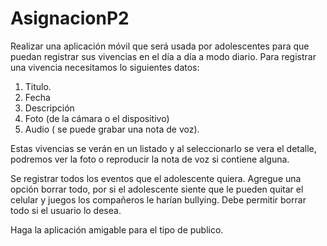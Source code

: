 # AsignacionP2
Realizar una aplicación móvil que será usada por adolescentes para que puedan registrar sus vivencias en el día a día a modo diario. Para registrar una vivencia necesitamos lo siguientes datos:

1. Titulo.
2. Fecha
3. Descripción
4. Foto (de la cámara o el dispositivo)
5. Audio ( se puede grabar una nota de voz).

Estas vivencias se verán en un listado y al seleccionarlo se vera el detalle, podremos ver la foto o reproducir la nota de voz si contiene alguna.

Se registrar todos los eventos que el adolescente quiera. Agregue una opción borrar todo, por si el adolescente siente que le pueden quitar el celular y juegos los compañeros le harían bullying. Debe permitir borrar todo si el usuario lo desea.

Haga la aplicación amigable para el tipo de publico.
